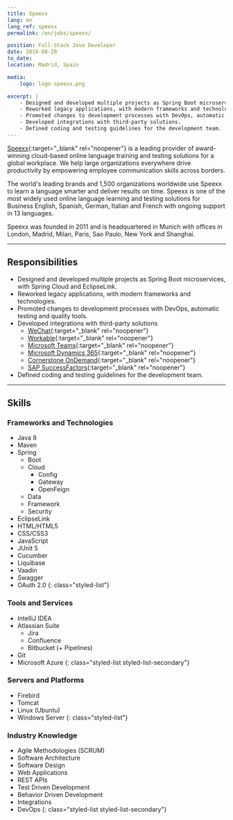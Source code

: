 ```yaml
---
title: Speexx
lang: en
lang_ref: speexx
permalink: /en/jobs/speexx/

position: Full-Stack Java Developer
date: 2018-08-20
to_date: 
location: Madrid, Spain

media:
    logo: logo-speexx.png

excerpt: |
    - Designed and developed multiple projects as Spring Boot microservices.
    - Reworked legacy applications, with modern frameworks and technologies.
    - Promoted changes to development processes with DevOps, automatic testing and quality tools.
    - Developed integrations with third-party solutions.
    - Defined coding and testing guidelines for the development team.
---
```


[Speexx](https://www.speexx.com){:target="_blank" rel="noopener"} is a leading provider of award-winning cloud-based online language training and testing solutions for a global workplace. We help large organizations everywhere drive productivity by empowering employee communication skills across borders.

The world's leading brands and 1,500 organizations worldwide use Speexx to learn a language smarter and deliver results on time. Speexx is one of the most widely used online language learning and testing solutions for Business English, Spanish, German, Italian and French with ongoing support in 13 languages.

Speexx was founded in 2011 and is headquartered in Munich with offices in London, Madrid, Milan, Paris, Sao Paulo, New York and Shanghai.

***

## Responsibilities

- Designed and developed multiple projects as Spring Boot microservices, with Spring Cloud and EclipseLink.
- Reworked legacy applications, with modern frameworks and technologies.
- Promoted changes to development processes with DevOps, automatic testing and quality tools.
- Developed integrations with third-party solutions
    - [WeChat](https://www.wechat.com/){:target="_blank" rel="noopener"}
    - [Workable](https://www.workable.com/){:target="_blank" rel="noopener"}
    - [Microsoft Teams](https://www.microsoft.com/en-ww/microsoft-teams/){:target="_blank" rel="noopener"}
    - [Microsoft Dynamics 365](https://dynamics.microsoft.com/){:target="_blank" rel="noopener"}
    - [Cornerstone OnDemand](https://www.cornerstoneondemand.com/){:target="_blank" rel="noopener"}
    - [SAP SuccessFactors](https://www.sap.com/products/human-resources-hcm.html){:target="_blank" rel="noopener"}
- Defined coding and testing guidelines for the development team.

***

## Skills

### Frameworks and Technologies

- Java 8
- Maven
- Spring
    - Boot
    - Cloud
        - Config
        - Gateway
        - OpenFeign
    - Data
    - Framework
    - Security
- EclipseLink
- HTML/HTML5
- CSS/CSS3
- JavaScript
- JUnit 5
- Cucumber
- Liquibase
- Vaadin
- Swagger
- OAuth 2.0
{: class="styled-list"}

### Tools and Services

- IntelliJ IDEA
- Atlassian Suite
    - Jira
    - Confluence
    - Bitbucket (+ Pipelines)
- Git
- Microsoft Azure
{: class="styled-list styled-list-secondary"}

### Servers and Platforms

- Firebird
- Tomcat
- Linux (Ubuntu)
- Windows Server
{: class="styled-list"}

### Industry Knowledge

- Agile Methodologies (SCRUM)
- Software Architecture
- Software Design
- Web Applications
- REST APIs
- Test Driven Development
- Behavior Driven Development
- Integrations
- DevOps
{: class="styled-list styled-list-secondary"}